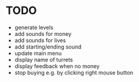 # TODO

- generate levels
- add sounds for money
- add sounds for lives
- add starting/ending sound
- update main menu
- display name of turrets
- display feedback when no money
- stop buying e.g. by clicking right mouse button
